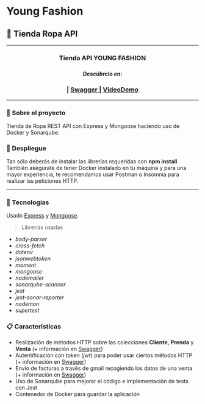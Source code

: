 # Young Fashion
## 👕 Tienda Ropa API
 ***

 <div align="center">
    <h3> Tienda API YOUNG FASHION <h3>
    <h5>Descúbrelo en:</h5>
    <h3>
        </a>
        <span> | </span>
         <a href="https://mega.nz/file/xIYCjBYL#ZPxxm2GTY--KH5RGAfwHUtCxm3IYXBt7t8y-YIbi_ZI">
            Swagger
        </a>
        <span> | </span>
         <a href="https://youtu.be/EiUUxYZbDI4">
            VideoDemo
        </a>
    </h3>
</div>

***

### 📄 Sobre el proyecto 

Tienda de Ropa REST API con Express y Mongoose haciendo uso de Docker y Sonarqube.

### 🚀 Despliegue

Tan sólo deberás de instalar las librerías requeridas con **npm install**. También asegurate de tener Docker instalado en tu máquina y para una mayor experiencia, te recomendamos usar Postman o Insomnia para realizar las peticiones HTTP.

***

### 🧪 Tecnologías
Usado [Express](https://expressjs.com/es/ "Express") y [Mongoose](https://mongoosejs.com/ "Mongoose Documentation").

> Librerías usadas

* _body-parser_
* _cross-fetch_
* _dotenv_
* _jsonwebtoken_
* _moment_
* _mongoose_
* _nodemailer_
* _sonarqube-scanner_
* _jest_
* _jest-sonar-reporter_
* _nodemon_
* _supertest_

### 📋 Características

- Realización de métodos HTTP sobre las colecciones **Cliente**, **Prenda** y **Venta** (+ información en <a href="https://mega.nz/file/xIYCjBYL#ZPxxm2GTY--KH5RGAfwHUtCxm3IYXBt7t8y-YIbi_ZI">Swagger</a>)
- Autentificación con token (*jwt*) para poder usar ciertos métodos HTTP (+ información en <a href="https://mega.nz/file/xIYCjBYL#ZPxxm2GTY--KH5RGAfwHUtCxm3IYXBt7t8y-YIbi_ZI">Swagger</a>)
- Envío de facturas a través de gmail recogiendo los datos de una venta (+ información en <a href="https://mega.nz/file/xIYCjBYL#ZPxxm2GTY--KH5RGAfwHUtCxm3IYXBt7t8y-YIbi_ZI">Swagger</a>)
- Uso de Sonarqube para mejorar el código e implementación de tests con Jest
- Contenedor de Docker para guardar la aplicación 




 
